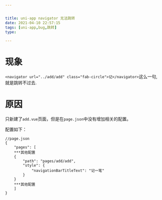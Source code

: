 ```yaml
---


title: uni-app navigator 无法跳转
date: 2021-04-10 22:57:15
tags: [uni-app,bug,跳转]
type:

---
```



# 现象

`<navigator url="../add/add" class="fab-circle">记</navigator>`这么一句,就是跳转不过去.


# 原因

只新建了`add.vue`页面，但是在`page.json`中没有增加相关的配置。

配置如下：

```
//page.json
{
	"pages": [
	***其他配置
	{
		"path": "pages/add/add",
		"style": {
			"navigationBarTitleText": "记一笔"
		}
	}
	***其他配置
	]
}
```
